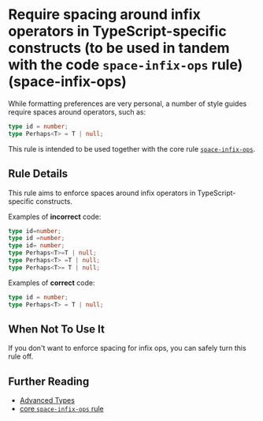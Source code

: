 # Require spacing around infix operators in TypeScript-specific constructs (to be used in tandem with the code `space-infix-ops` rule) (space-infix-ops)

While formatting preferences are very personal, a number of style guides require spaces around operators, such as:

```ts
type id = number;
type Perhaps<T> = T | null;
```

This rule is intended to be used together with the core rule [`space-infix-ops`](https://eslint.org/docs/rules/space-infix-ops).

## Rule Details

This rule aims to enforce spaces around infix operators in TypeScript-specific constructs.

Examples of **incorrect** code:

```ts
type id=number;
type id =number;
type id= number;
type Perhaps<T>=T | null;
type Perhaps<T> =T | null;
type Perhaps<T>= T | null;
```

Examples of **correct** code:
```ts
type id = number;
type Perhaps<T> = T | null;
```

## When Not To Use It

If you don't want to enforce spacing for infix ops, you can safely turn this rule off.

## Further Reading

* [Advanced Types](https://www.typescriptlang.org/docs/handbook/advanced-types.html)
* [core `space-infix-ops` rule](https://eslint.org/docs/rules/space-infix-ops)
